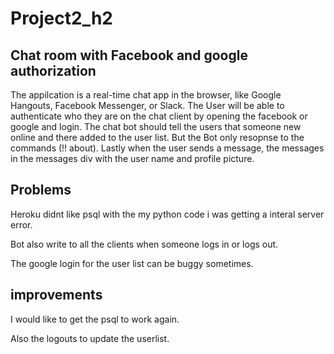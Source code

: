 # Project2_h2

## Chat room with Facebook and google authorization 

The appilcation is a real-time chat app in the browser, like Google Hangouts, 
Facebook Messenger, or Slack. The User will be able to authenticate who they
are on the chat client by opening the facebook or google and login. 
The chat bot should tell the users that someone new online and there added to 
the user list. But the Bot only resopnse to the commands (!! about). Lastly 
when the user sends a message, the messages in the messages div with the 
user name and profile picture.   


## Problems

Heroku didnt like psql with the my python code i was getting a interal server 
error. 

Bot also write to all the clients when someone logs in or logs out.

The google login for the user list can be buggy sometimes.

## improvements

I would like to get the psql to work again.

Also the logouts to update the userlist.